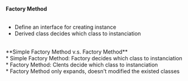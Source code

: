 **Factory Method** <br/>
<br/>
* Define an interface for creating instance<br/>
* Derived class decides which class to instanciation<br/>
<br/>
**Simple Factory Method v.s. Factory Method**<br/>
* Simple Factory Method: Factory decides which class to instanciation<br/>
* Factory Method: Clents decide which class to instanciation<br/>
* Factory Method only expands, doesn't modified the existed classes<br/>

